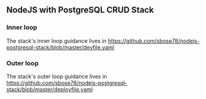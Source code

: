 ## NodeJS with PostgreSQL CRUD Stack


### Inner loop
The stack's inner loop guidance lives in https://github.com/sbose78/nodejs-postgresql-stack/blob/master/devfile.yaml


### Outer loop
The stack's outer loop guidance lives in https://github.com/sbose78/nodejs-postgresql-stack/blob/master/deployfile.yaml